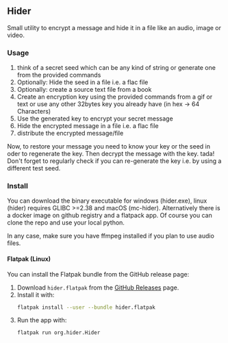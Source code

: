 ## Hider

Small utility to encrypt a message and hide it in a file like an audio, image
or video.

### Usage

1. think of a secret seed which can be any kind of string or generate one from
   the provided commands
1. Optionally: Hide the seed in a file i.e. a flac file
1. Optionally: create a source text file from a book
1. Create an encryption key using the provided commands from a gif or text or
   use any other 32bytes key you already have (in hex -> 64 Characters)
1. Use the generated key to encrypt your secret message
1. Hide the encrypted message in a file i.e. a flac file
1. distribute the encrypted message/file

Now, to restore your message you need to know your key or the seed in oder to
regenerate the key. Then decrypt the message with the key. tada!
Don't forget to regularly check if you can re-generate the key i.e. by using a
different test seed.

### Install

You can download the binary executable for windows (hider.exe), linux (hider)
requires GLIBC >=2.38 and macOS (mc-hider). Alternatively there is a docker
image on github registry and a flatpack app. Of course you can clone the repo
and use your local python.

In any case, make sure you have ffmpeg installed if you plan to use audio
files.

#### Flatpak (Linux)

You can install the Flatpak bundle from the GitHub release page:

1. Download `hider.flatpak` from the [GitHub Releases](https://github.com/KIC/message-hider/releases) page.
2. Install it with:
   ```bash
   flatpak install --user --bundle hider.flatpak
   ```
3. Run the app with:
   ```bash
   flatpak run org.hider.Hider
   ```
